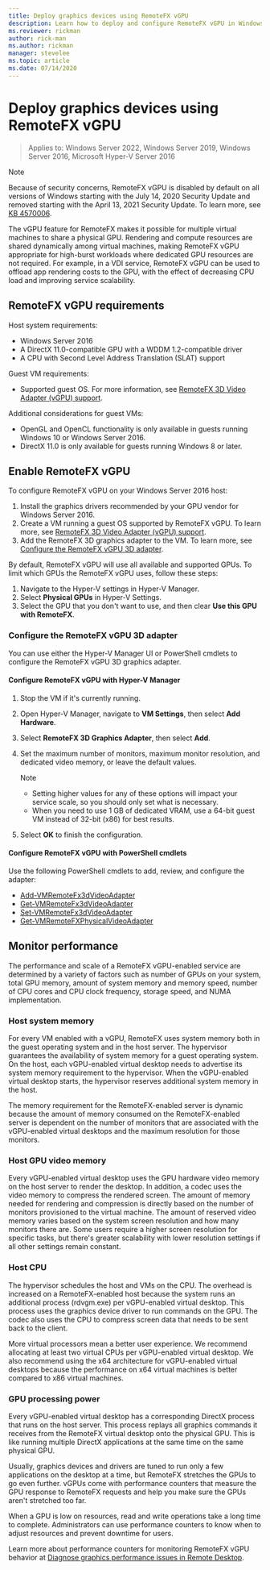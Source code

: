```yaml
---
title: Deploy graphics devices using RemoteFX vGPU
description: Learn how to deploy and configure RemoteFX vGPU in Windows Server
ms.reviewer: rickman
author: rick-man
ms.author: rickman
manager: stevelee
ms.topic: article
ms.date: 07/14/2020
---
```


# Deploy graphics devices using RemoteFX vGPU

>Applies to: Windows Server 2022, Windows Server 2019, Windows Server 2016, Microsoft Hyper-V Server 2016

> [!NOTE]
> Because of security concerns, RemoteFX vGPU is disabled by default on all versions of Windows starting with the July 14, 2020 Security Update and removed starting with the April 13, 2021 Security Update. To learn more, see [KB 4570006](https://support.microsoft.com/help/4570006).

The vGPU feature for RemoteFX makes it possible for multiple virtual machines to share a physical GPU. Rendering and compute resources are shared dynamically among virtual machines, making RemoteFX vGPU appropriate for high-burst workloads where dedicated GPU resources are not required. For example, in a VDI service, RemoteFX vGPU can be used to offload app rendering costs to the GPU, with the effect of decreasing CPU load and improving service scalability.

## RemoteFX vGPU requirements

Host system requirements:

- Windows Server 2016
- A DirectX 11.0-compatible GPU with a WDDM 1.2-compatible driver
- A CPU with Second Level Address Translation (SLAT) support

Guest VM requirements:

- Supported guest OS. For more information, see [RemoteFX 3D Video Adapter (vGPU) support](../../../remote/remote-desktop-services/rds-supported-config.md#remotefx-3d-video-adapter-vgpu-support).

Additional considerations for guest VMs:

- OpenGL and OpenCL functionality is only available in guests running Windows 10 or Windows Server 2016.
- DirectX 11.0 is only available for guests running Windows 8 or later.

## Enable RemoteFX vGPU

To configure RemoteFX vGPU on your Windows Server 2016 host:

1. Install the graphics drivers recommended by your GPU vendor for Windows Server 2016.
2. Create a VM running a guest OS supported by RemoteFX vGPU. To learn more, see [RemoteFX 3D Video Adapter (vGPU) support](../../../remote/remote-desktop-services/rds-supported-config.md#remotefx-3d-video-adapter-vgpu-support).
3. Add the RemoteFX 3D graphics adapter to the VM. To learn more, see [Configure the RemoteFX vGPU 3D adapter](#configure-the-remotefx-vgpu-3d-adapter).

By default, RemoteFX vGPU will use all available and supported GPUs. To limit which GPUs the RemoteFX vGPU uses, follow these steps:

1. Navigate to the Hyper-V settings in Hyper-V Manager.
2. Select **Physical GPUs** in Hyper-V Settings.
3. Select the GPU that you don't want to use, and then clear **Use this GPU with RemoteFX**.

### Configure the RemoteFX vGPU 3D adapter

You can use either the Hyper-V Manager UI or PowerShell cmdlets to configure the RemoteFX vGPU 3D graphics adapter.

#### Configure RemoteFX vGPU with Hyper-V Manager

1. Stop the VM if it's currently running.
2. Open Hyper-V Manager, navigate to **VM Settings**, then select **Add Hardware**.
3. Select **RemoteFX 3D Graphics Adapter**, then select **Add**.
4. Set the maximum number of monitors, maximum monitor resolution, and dedicated video memory, or leave the default values.

   > [!NOTE]
   > - Setting higher values for any of these options will impact your service scale, so you should only set what is necessary.
   > - When you need to use 1 GB of dedicated VRAM, use a 64-bit guest VM instead of 32-bit (x86) for best results.

5. Select **OK** to finish the configuration.

#### Configure RemoteFX vGPU with PowerShell cmdlets

Use the following PowerShell cmdlets to add, review, and configure the adapter:

- [Add-VMRemoteFx3dVideoAdapter](/powershell/module/hyper-v/add-vmremotefx3dvideoadapter)
- [Get-VMRemoteFx3dVideoAdapter](/powershell/module/hyper-v/get-vmremotefx3dvideoadapter)
- [Set-VMRemoteFx3dVideoAdapter](/powershell/module/hyper-v/set-vmremotefx3dvideoadapter)
- [Get-VMRemoteFXPhysicalVideoAdapter](/powershell/module/hyper-v/get-vmremotefxphysicalvideoadapter)

## Monitor performance

The performance and scale of a RemoteFX vGPU-enabled service are determined by a variety of factors such as number of GPUs on your system, total GPU memory, amount of system memory and memory speed, number of CPU cores and CPU clock frequency, storage speed, and NUMA implementation.

### Host system memory

For every VM enabled with a vGPU, RemoteFX uses system memory both in the guest operating system and in the host server. The hypervisor guarantees the availability of system memory for a guest operating system. On the host, each vGPU-enabled virtual desktop needs to advertise its system memory requirement to the hypervisor. When the vGPU-enabled virtual desktop starts, the hypervisor reserves additional system memory in the host.

The memory requirement for the RemoteFX-enabled server is dynamic because the amount of memory consumed on the RemoteFX-enabled server is dependent on the number of monitors that are associated with the vGPU-enabled virtual desktops and the maximum resolution for those monitors.

### Host GPU video memory

Every vGPU-enabled virtual desktop uses the GPU hardware video memory on the host server to render the desktop. In addition, a codec uses the video memory to compress the rendered screen. The amount of memory needed for rendering and compression is directly based on the number of monitors provisioned to the virtual machine. The amount of reserved video memory varies based on the system screen resolution and how many monitors there are. Some users require a higher screen resolution for specific tasks, but there's greater scalability with lower resolution settings if all other settings remain constant.

### Host CPU

The hypervisor schedules the host and VMs on the CPU. The overhead is increased on a RemoteFX-enabled host because the system runs an additional process (rdvgm.exe) per vGPU-enabled virtual desktop. This process uses the graphics device driver to run commands on the GPU. The codec also uses the CPU to compress screen data that needs to be sent back to the client.

More virtual processors mean a better user experience. We recommend allocating at least two virtual CPUs per vGPU-enabled virtual desktop. We also recommend using the x64 architecture for vGPU-enabled virtual desktops because the performance on x64 virtual machines is better compared to x86 virtual machines.

### GPU processing power

Every vGPU-enabled virtual desktop has a corresponding DirectX process that runs on the host server. This process replays all graphics commands it receives from the RemoteFX virtual desktop onto the physical GPU. This is like running multiple DirectX applications at the same time on the same physical GPU.

Usually, graphics devices and drivers are tuned to run only a few applications on the desktop at a time, but RemoteFX stretches the GPUs to go even further. vGPUs come with performance counters that measure the GPU response to RemoteFX requests and help you make sure the GPUs aren't stretched too far.

When a GPU is low on resources, read and write operations take a long time to complete. Administrators can use performance counters to know when to adjust resources and prevent downtime for users.

Learn more about performance counters for monitoring RemoteFX vGPU behavior at [Diagnose graphics performance issues in Remote Desktop](/azure/virtual-desktop/remotefx-graphics-performance-counters).
